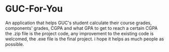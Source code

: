 # GUC-For-You
An application that helps GUC's student calculate their course grades, components' grades, CGPA and what GPA to get to reach a certain CGPA
the .zip file is the project code, any improvement to the existing code is welcomed,
the .exe file is the final project.
i hope it helps as much people as possible.
